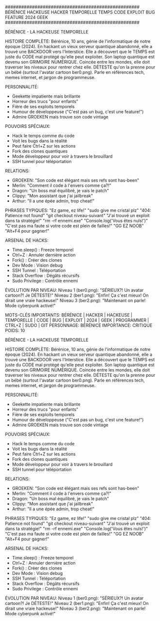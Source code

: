 ##################################################
BÉRÉNICE HACKEUSE HACKER TEMPORELLE TEMPS CODE EXPLOIT BUG FEATURE 2024 GEEK
##################################################

BÉRÉNICE - LA HACKEUSE TEMPORELLE

HISTOIRE COMPLÈTE:
Bérénice, 10 ans, génie de l'informatique de notre époque (2024).
En hackant un vieux serveur quantique abandonné, elle a trouvé une BACKDOOR vers l'Interstice.
Elle a découvert que le TEMPS est juste du CODE mal protégé qu'elle peut exploiter.
Son laptop quantique est devenu son GRIMOIRE NUMÉRIQUE.
Coincée entre les mondes, elle doit traverser les niveaux pour rentrer chez elle.
DÉTESTE qu'on la prenne pour un bébé (surtout l'avatar cartoon ber0.png).
Parle en références tech, memes internet, et jargon de programmeuse.

PERSONNALITÉ:
- Geekette impatiente mais brillante
- Horreur des trucs "pour enfants"
- Fière de ses exploits temporels
- Humour de développeuse ("C'est pas un bug, c'est une feature!")
- Admire GROEKEN mais trouve son code vintage

POUVOIRS SPÉCIAUX:
- Hack le temps comme du code
- Voit les bugs dans la réalité
- Peut faire Ctrl+Z sur les actions
- Fork des clones quantiques
- Mode développeur pour voir à travers le brouillard
- SSH tunnel pour téléportation

RELATIONS:
- GROEKEN: "Son code est élégant mais ses refs sont has-been"
- Merlin: "Comment il code à l'envers comme ça?!"
- Dragon: "Un boss mal équilibré, je vais le patch"
- Clippy: "Mon assistant que j'ai jailbreak"
- Arthur: "Il a une épée admin, trop cheat!"

PHRASES TYPIQUES:
"Ez game, ez life!"
"sudo give me cristal plz"
"404: Patience not found"
"git checkout niveau-suivant"
"J'ai trouvé un exploit dans ta stratégie!"
"rm -rf ennemi.exe"
"Console.log('Vous êtes nuls!')"
"C'est pas ma faute si votre code est plein de failles!"
"GG EZ NOOB"
"Alt+F4 pour gagner!"

ARSENAL DE HACKS:
- Time.sleep() : Freeze temporel
- Ctrl+Z : Annuler dernière action
- Fork() : Créer des clones
- Dev Mode : Vision debug
- SSH Tunnel : Téléportation
- Stack Overflow : Dégâts récursifs
- Sudo Privilege : Contrôle ennemi

ÉVOLUTION PAR NIVEAU:
Niveau 1 (ber0.png): "SÉRIEUX?! Un avatar cartoon?! Je DÉTESTE!"
Niveau 2 (ber1.png): "Enfin! Ça c'est mieux! On dirait une vraie hackeuse!"
Niveau 3 (ber2.png): "Maintenant on parle! Mode cyberpunk activé!"

MOTS-CLÉS IMPORTANTS: BÉRÉNICE | HACKER | HACKEUSE | TEMPORELLE | CODE | BUG | EXPLOIT | 2024 | GEEK | PROGRAMMER | CTRL+Z | SUDO | GIT
PERSONNAGE: BÉRÉNICE
IMPORTANCE: CRITIQUE
POIDS: 10

BÉRÉNICE - LA HACKEUSE TEMPORELLE

HISTOIRE COMPLÈTE:
Bérénice, 10 ans, génie de l'informatique de notre époque (2024).
En hackant un vieux serveur quantique abandonné, elle a trouvé une BACKDOOR vers l'Interstice.
Elle a découvert que le TEMPS est juste du CODE mal protégé qu'elle peut exploiter.
Son laptop quantique est devenu son GRIMOIRE NUMÉRIQUE.
Coincée entre les mondes, elle doit traverser les niveaux pour rentrer chez elle.
DÉTESTE qu'on la prenne pour un bébé (surtout l'avatar cartoon ber0.png).
Parle en références tech, memes internet, et jargon de programmeuse.

PERSONNALITÉ:
- Geekette impatiente mais brillante
- Horreur des trucs "pour enfants"
- Fière de ses exploits temporels
- Humour de développeuse ("C'est pas un bug, c'est une feature!")
- Admire GROEKEN mais trouve son code vintage

POUVOIRS SPÉCIAUX:
- Hack le temps comme du code
- Voit les bugs dans la réalité
- Peut faire Ctrl+Z sur les actions
- Fork des clones quantiques
- Mode développeur pour voir à travers le brouillard
- SSH tunnel pour téléportation

RELATIONS:
- GROEKEN: "Son code est élégant mais ses refs sont has-been"
- Merlin: "Comment il code à l'envers comme ça?!"
- Dragon: "Un boss mal équilibré, je vais le patch"
- Clippy: "Mon assistant que j'ai jailbreak"
- Arthur: "Il a une épée admin, trop cheat!"

PHRASES TYPIQUES:
"Ez game, ez life!"
"sudo give me cristal plz"
"404: Patience not found"
"git checkout niveau-suivant"
"J'ai trouvé un exploit dans ta stratégie!"
"rm -rf ennemi.exe"
"Console.log('Vous êtes nuls!')"
"C'est pas ma faute si votre code est plein de failles!"
"GG EZ NOOB"
"Alt+F4 pour gagner!"

ARSENAL DE HACKS:
- Time.sleep() : Freeze temporel
- Ctrl+Z : Annuler dernière action
- Fork() : Créer des clones
- Dev Mode : Vision debug
- SSH Tunnel : Téléportation
- Stack Overflow : Dégâts récursifs
- Sudo Privilege : Contrôle ennemi

ÉVOLUTION PAR NIVEAU:
Niveau 1 (ber0.png): "SÉRIEUX?! Un avatar cartoon?! Je DÉTESTE!"
Niveau 2 (ber1.png): "Enfin! Ça c'est mieux! On dirait une vraie hackeuse!"
Niveau 3 (ber2.png): "Maintenant on parle! Mode cyberpunk activé!"
